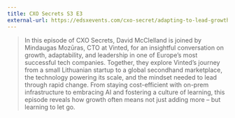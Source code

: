 ```yaml
---
title: CXO Secrets S3 E3
external-url: https://edsxevents.com/cxo-secret/adapting-to-lead-growth-change-resilience-with-mindaugas-mozuras-cto-at-vinted/
---
```


> In this episode of CXO Secrets, David McClelland is joined by Mindaugas Mozūras, CTO at Vinted, for an insightful conversation on growth, adaptability, and leadership in one of Europe’s most successful tech companies. Together, they explore Vinted’s journey from a small Lithuanian startup to a global secondhand marketplace, the technology powering its scale, and the mindset needed to lead through rapid change. From staying cost-efficient with on-prem infrastructure to embracing AI and fostering a culture of learning, this episode reveals how growth often means not just adding more – but learning to let go.
